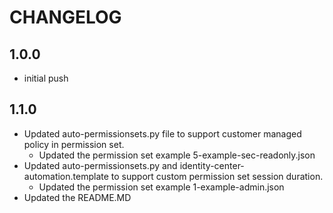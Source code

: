 # CHANGELOG

## 1.0.0
   -  initial push

## 1.1.0
   - Updated auto-permissionsets.py file to support customer managed policy in permission set.
      - Updated the permission set example 5-example-sec-readonly.json
   - Updated auto-permissionsets.py and identity-center-automation.template to support custom permission set session duration.
      - Updated the permission set example 1-example-admin.json
   - Updated the README.MD
